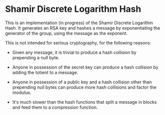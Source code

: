 # Shamir Discrete Logarithm Hash
This is an implementation (in progress) of the Shamir Discrete Logarithm Hash. It generates an RSA key and hashes a message by exponentiating the generator of the group, using the message as the exponent.

This is not intended for serious cryptography, for the following reasons:

- Given any message, it is trivial to produce a hash collision by prepending a null byte.

- Anyone in possession of the secret key can produce a hash collision by adding the totient to a message.

- Anyone in possession of a public key and a hash collision other than prepending null bytes can produce more hash collisions and factor the modulus.

- It's much slower than the hash functions that split a message in blocks and feed them to a compression function.
